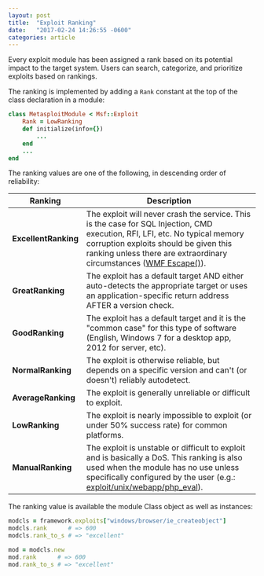 ```yaml
---
layout: post
title:  "Exploit Ranking"
date:   "2017-02-24 14:26:55 -0600"
categories: article
---
```


Every exploit module has been assigned a rank based on its potential impact to the target system. Users can search, categorize, and prioritize exploits based on rankings.

The ranking is implemented by adding a `Rank` constant at the top of the class declaration in a module:

```ruby
class MetasploitModule < Msf::Exploit
    Rank = LowRanking
    def initialize(info={})
        ...
    end
    ...
end
```

The ranking values are one of the following, in descending order of reliability:

| Ranking              | Description |
| -------              | ----------- |
| **ExcellentRanking** | The exploit will never crash the service. This is the case for SQL Injection, CMD execution, RFI, LFI, etc. No typical memory corruption exploits should be given this ranking unless there are extraordinary circumstances ([WMF Escape()](https://github.com/rapid7/metasploit-framework/blob/master/modules/exploits/windows/browser/ms06_001_wmf_setabortproc.rb)). |
| **GreatRanking**     | The exploit has a default target AND either auto-detects the appropriate target or uses an application-specific return address AFTER a version check. |
| **GoodRanking**      | The exploit has a default target and it is the "common case" for this type of software (English, Windows 7 for a desktop app, 2012 for server, etc). |
| **NormalRanking**    | The exploit is otherwise reliable, but depends on a specific version and can't (or doesn't) reliably autodetect. |
| **AverageRanking**   | The exploit is generally unreliable or difficult to exploit. |
| **LowRanking**       | The exploit is nearly impossible to exploit (or under 50% success rate) for common platforms. |
| **ManualRanking**    | The exploit is unstable or difficult to exploit and is basically a DoS. This ranking is also used when the module has no use unless specifically configured by the user (e.g.: [exploit/unix/webapp/php_eval](https://github.com/rapid7/metasploit-framework/blob/master/modules/exploits/unix/webapp/php_eval.rb)). |

The ranking value is available the module Class object as well as instances:

```ruby
modcls = framework.exploits["windows/browser/ie_createobject"]
modcls.rank      # => 600
modcls.rank_to_s # => "excellent"

mod = modcls.new
mod.rank      # => 600
mod.rank_to_s # => "excellent"
```
